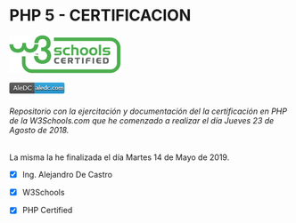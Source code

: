 # PHP 5 - CERTIFICACION 
[<img src="https://github.com/aledc7/PHP-Certification/blob/master/w3certified_logo.png?raw=true">](https://certification.w3schools.com/w3certified.asp?id=10028427)

[<img src="https://github.com/aledc7/PHP-Certification/blob/master/aledc-logo.png?raw=true">](https://aledc.com)


###### Repositorio con la ejercitación  y documentación del la certificación en PHP de la W3Schools.com que he comenzado a realizar el día Jueves 23 de Agosto de 2018.
 La misma la he finalizada el día Martes 14 de Mayo de 2019.
 
 


- [x] Ing. Alejandro De Castro
- [x] W3Schools
- [x] PHP Certified

